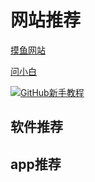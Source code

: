 # 网站推荐

[摸鱼网站](https://poki.com/zh)

[问小白](https://www.wenxiaobai.com/)

<div class="link-row">
        <a href="https://hellogithub.com/" class="img-link" target="_blank">
            <img src="https://hellogithub.com/favicon/apple-icon-57x57.png" alt="GitHub新手教程">
        </a>
        
      
</div>

## 软件推荐





## app推荐
